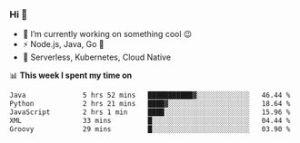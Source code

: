 ### Hi 👋

<!--
**nodejh/nodejh** is a ✨ _special_ ✨ repository because its `README.md` (this file) appears on your GitHub profile.

Here are some ideas to get you started:

- 🔭 I’m currently working on ...
- 🌱 I’m currently learning ...
- 👯 I’m looking to collaborate on ...
- 🤔 I’m looking for help with ...
- 💬 Ask me about ...
- 📫 How to reach me: ...
- 😄 Pronouns: ...
- ⚡ Fun fact: ...
-->

- 🔭 I’m currently working on something cool :wink:
- ⚡ Node.js, Java, Go :thought_balloon:
- 🤖 Serverless, Kubernetes, Cloud Native

📊 **This week I spent my time on**

<!--START_SECTION:waka-->

```txt
Java              5 hrs 52 mins   ███████████▓░░░░░░░░░░░░░   46.44 %
Python            2 hrs 21 mins   ████▓░░░░░░░░░░░░░░░░░░░░   18.64 %
JavaScript        2 hrs 1 min     ████░░░░░░░░░░░░░░░░░░░░░   15.96 %
XML               33 mins         █░░░░░░░░░░░░░░░░░░░░░░░░   04.44 %
Groovy            29 mins         █░░░░░░░░░░░░░░░░░░░░░░░░   03.90 %
```

<!--END_SECTION:waka-->


<!--
:traffic_light: **Visitors**

![visitors](https://visitor-badge.glitch.me/badge?page_id=nodejh.nodejh)
-->
